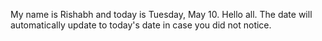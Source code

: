My name is Rishabh and today is Tuesday, May 10. Hello all. The date will automatically update to today's date in case you did not notice.
